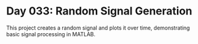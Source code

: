 # Day 033: Random Signal Generation

This project creates a random signal and plots it over time, demonstrating basic signal processing in MATLAB.
